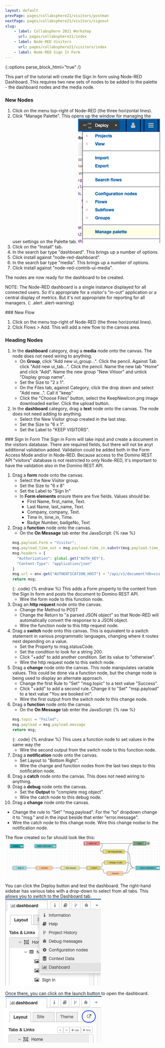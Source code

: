 ```yaml
---
layout: default
prevPage: pages/collabsphere21/visitors/postman
nextPage: pages/collabsphere21/visitors/signout
slug:
    - label: Collabsphere 2021 Workshop
      url: pages/collabsphere21/index
    - label: Node-RED Visitors
      url: pages/collabsphere21/visitors/index
    - label: Node-RED Sign In Form
---
```


{::options parse_block_html="true" /}

This part of the tutorial will create the Sign In form using Node-RED Dashboard. This requires two new sets of nodes to be added to the palette - the dashboard nodes and the media node.

### New Nodes
1. Click on the menu top-right of Node-RED (the three horizontal lines).
2. Click "Manage Palette". This opens up the window for managing the user settings on the Palette tab.
![Manage Palette](../images/nodered_contacts/palette.png)
3. Click on the "Install" tab.
4. In the search bar type "dashboard". This brings up a number of options.
5. Click install against "node-red-dashboard".
6. In the search bar type "media". This brings up a number of options.
7. Click install against "node-red-contrib-ui-media".

The nodes are now ready for the dashboard to be created.

NOTE: The Node-RED dashboard is a single instance displayed for all connected users. So it's appropriate for a visitor's "in-out" application or a central display of metrics. But it's not appropriate for reporting for all managers.
{: .alert .alert-warning}

### New Flow
1. Click on the menu top-right of Node-RED (the three horizontal lines).
2. Click Flows > Add. This will add a new flow to the canvas area.

### Heading Nodes

1. In the **dashboard** category, drag a **media** node onto the canvas. The node does not need wiring to anything.
   - On **Group**, click "Add new ui_group...". Click the pencil. Against Tab click "Add new ui_tab...". Click the pencil. Name the new tab "Home" and click "Add". Name the new group "New Vitisor" and untick "Display group name".
   - Set the Size to "2 x 1".
   - On the Files tab, against Category, click the drop down and select "Add new...". Call it "keep"
   - Click the "Choose Files" button, select the KeepNewIcon.png image downloaded earlier. Click the upload button.
2. In the **dashboard** category, drag a **text** node onto the canvas. The node does not need adding to anything.
   - Select the New Visitor group created in the last step.
   - Set the Size to "6 x 1".
   - Set the Label to "KEEP VISITORS".

### Sign In Form
The Sign in Form will take input and create a document in the visitors database. There are required fields, but there will not be anyt additional validation added. Validation could be added both in the Form Access Mode and/or in Node-RED. Because access to the Domino REST API "visitors" database is not restricted to *only* Node-RED, it's important to have the validation also in the Domino REST API.

1. Drag a **form** node onto the canvas.
   - Select the New Visitor group.
   - Set the Size to "6 x 8"
   - Set the Label to "Sign In"
   - In **Form elements** ensure there are five fields. Values should be:
     - First Name, first_name, Text.
     - Last Name, last_name, Text.
     - Company, company, Text.
     - Time In, time_in, Time.
     - Badge Number, badgeNo, Text
2. Drag a **function** node onto the canvas.
   - On the **On Message** tab enter the JavaScript:
    {% raw %}
    ~~~js
    msg.payload.Form = "Visitor";
    msg.payload.time_out = msg.payload.time_in.substr(msg.payload.time_in.indexOf("T") + 1);
    msg.headers = {
      "Authorization": global.get("AUTH_KEY"),
      "Content-Type": "application/json"
    }
    msg.url = env.get("AUTHENTICATION_HOST") + "/api/v1/document?db=visitors";
    return msg;
    ~~~
    {: .code}
    {% endraw %}
    This adds a Form property to the content from the Sign In form and posts the document to Domino REST API.
   -  Wire the form node to this function node.
3. Drag an **http request** node onto the canvas.
   - Change the Method to POST
   - Change the Return to "a parsed JSON object" so that Node-RED will automatically convert the response to a JSON object.
   - Wire the function node to this http request node. 
4. Drag a **switch** node onto this canvas. This is equivalent to a switch statement in various programmatic languages, changing where it routes next depending on a value.
   - Set the Property to msg.statusCode.
   - Set the condition to look for a string 200.
   - Click "+add" to add another condition. Set its value to "otherwise".
   - Wire the http request node to this switch node.
5. Drag a **change** node onto the canvas. This node manipulates variable values. This could be done via a function node, but the change node is being used to display an alternate approach.
   - Change the first Rule to "Set" "msg.topic" to a text value "Success".
   - Click "+add" to add a second rule. Change it to "Set" "msp.payload" to a text value "You are booked in!".
   - Wire the first output from the switch node to this change node.
6. Drag a **function** node onto the canvas.
   - On the **On Message** tab enter the JavaScript:
    {% raw %}
    ~~~js
    msg.topic = "Failed";
    msg.payload = msg.payload.message
    return msg;
    ~~~
    {: .code}
    {% endraw %}
    This uses a function node to set values in the same way the 
   -  Wire the second output from the switch node to this function node.
7. Drag a **notification** node onto the canvas.
   - Set Layout to "Bottom Right".
   - Wire the change and function nodes from the last two steps to this notification node.
8. Drag a **catch** node onto the canvas. This does not need wiring to anything.
9. Drag a **debug** node onto the canvas.
   - Set the **Output** to "complete msg object".
   - Wire the catch node to this debug node.
10. Drag a **change** node onto the canvas.
   - Change the rule to "Set" "msg.payload". For the "to" dropdown change it to "msg." and in the input beside that enter "error.message".
   - Wire the catch node to this change node. Wire this change nodse to the notification node.

The flow created so far should look like this:
![Full Flow](../images/visitors/sign_in.png)

You can click the Deploy button and test the dashboard. The right-hand sidebar has various tabs with a drop-down to select from all tabs. This allows you to switch to the Dashboard tab.<br/>
![Sidebar](../images/visitors/sidebar.png)

Once there, you can click on the launch button to open the dashboard.<br/>
![Dashboard](../images/visitors/dashboard.png)